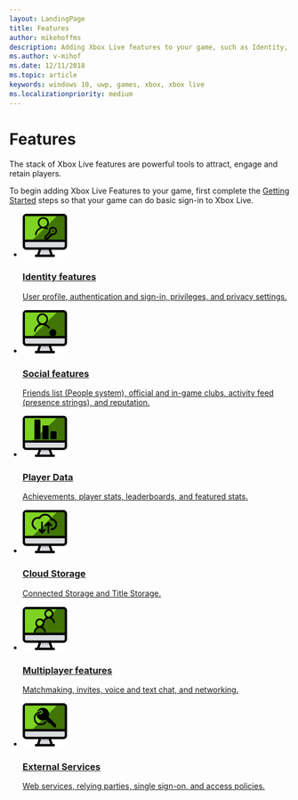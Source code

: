 ```yaml
---
layout: LandingPage
title: Features
author: mikehoffms
description: Adding Xbox Live features to your game, such as Identity, Social features, Achievements, Cloud Storage, Multiplayer features, and External Services.
ms.author: v-mihof
ms.date: 12/11/2018
ms.topic: article
keywords: windows 10, uwp, games, xbox, xbox live
ms.localizationpriority: medium
---
```


<h1>Features</h1>

<p>
  The stack of Xbox Live features are powerful tools to attract, engage and retain players.
</p>
<p>
  To begin adding Xbox Live Features to your game, first complete the <a href="../get-started/index.md">Getting Started</a> steps so that your game can do basic sign-in to Xbox Live.
</p>

<ul class="cardsY panelContent cols cols2">
    <li>
        <a href="/gaming/xbox-live/features/identity">
            <div class="cardSize">
                <div class="cardPadding">
                    <div class="card">
                        <div class="cardImageOuter">
                            <div class="cardImage">
                                <img src="../images/features/identityfeature.svg" alt="Identity features" />
                            </div>
                        </div>
                        <div class="cardText">
                            <h3>Identity features</h3>
                            <p>User profile, authentication and sign-in, privileges, and privacy settings.</p>
                        </div>
                    </div>
                </div>
            </div>
        </a>
    </li>
    <li>
        <a href="/gaming/xbox-live/social-platform/social-platform">
            <div class="cardSize">
                <div class="cardPadding">
                    <div class="card">
                        <div class="cardImageOuter">
                            <div class="cardImage">
                                <img src="../images/features/socialfeature.svg" alt="Social features" />
                            </div>
                        </div>
                        <div class="cardText">
                            <h3>Social features</h3>
                            <p>Friends list (People system), official and in-game clubs, activity feed (presence strings), and reputation.</p>
                        </div>
                    </div>
                </div>
            </div>
        </a>
    </li>
    <li>
        <a href="/gaming/xbox-live/data-platform/data-platform">
            <div class="cardSize">
                <div class="cardPadding">
                    <div class="card">
                        <div class="cardImageOuter">
                            <div class="cardImage">
                                <img src="../images/features/datafeature.svg" alt="Player Data" />
                            </div>
                        </div>
                        <div class="cardText">
                            <h3>Player Data</h3>
                            <p>Achievements, player stats, leaderboards, and featured stats.</p>
                        </div>
                    </div>
                </div>
            </div>
        </a>
    </li>
    <li>
        <a href="/gaming/xbox-live/storage-platform/storage-platform">
            <div class="cardSize">
                <div class="cardPadding">
                    <div class="card">
                        <div class="cardImageOuter">
                            <div class="cardImage">
                                <img src="../images/features/cloudfeatures.svg" alt="Cloud Storage" />
                            </div>
                        </div>
                        <div class="cardText">
                            <h3>Cloud Storage</h3>
                            <p>Connected Storage and Title Storage.</p>
                        </div>
                    </div>
                </div>
            </div>
        </a>
    </li>
    <li>
        <a href="/gaming/xbox-live/multiplayer/multiplayer-platform">
            <div class="cardSize">
                <div class="cardPadding">
                    <div class="card">
                        <div class="cardImageOuter">
                            <div class="cardImage">
                                <img src="../images/features/multiplayerfeature.svg" alt="Multiplayer features" />
                            </div>
                        </div>
                        <div class="cardText">
                            <h3>Multiplayer features</h3>
                            <p>Matchmaking, invites, voice and text chat, and networking.</p>
                        </div>
                    </div>
                </div>
            </div>
        </a>
    </li>
    <li>
        <a href="/gaming/xbox-live/features/external-services/external-services">
            <div class="cardSize">
                <div class="cardPadding">
                    <div class="card">
                        <div class="cardImageOuter">
                            <div class="cardImage">
                                <img src="../images/features/externalservicesfeature.svg" alt="External Services" />
                            </div>
                        </div>
                        <div class="cardText">
                            <h3>External Services</h3>
                            <p>Web services, relying parties, single sign-on, and access policies.</p>
                        </div>
                    </div>
                </div>
            </div>
        </a>
    </li>
</ul>
